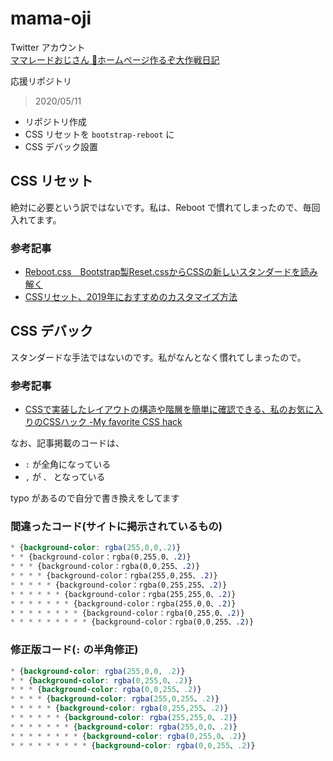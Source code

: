 # mama-oji


Twitter アカウント<br>
[ママレードおじさん 🍊ホームページ作るぞ大作戦日記](https://twitter.com/mikanojisan)


応援リポジトリ


> 2020/05/11

- リポジトリ作成
- CSS リセットを `bootstrap-reboot` に
- CSS デバック設置


## CSS リセット


絶対に必要という訳ではないです。私は、Reboot で慣れてしまったので、毎回入れてます。


### 参考記事

- [Reboot.css　Bootstrap製Reset.cssからCSSの新しいスタンダードを読み解く](https://goodpatch.com/blog/reboot-css/)
- [CSSリセット、2019年におすすめのカスタマイズ方法](https://coliss.com/articles/build-websites/operation/css/my-css-reset-by-ire.html)


## CSS デバック

スタンダードな手法ではないのです。私がなんとなく慣れてしまったので。


### 参考記事

- [CSSで実装したレイアウトの構造や階層を簡単に確認できる、私のお気に入りのCSSハック -My favorite CSS hack](https://coliss.com/articles/build-websites/operation/css/my-favorite-css-hack-by-gajus.html)


なお、記事掲載のコードは、

- `:` が全角になっている
- `,` が `、` となっている

typo があるので自分で書き換えをしてます

### 間違ったコード(サイトに掲示されているもの)

``` mistake.css
* {background-color: rgba(255,0,0,.2)}
* * {background-color：rgba(0,255,0、.2)}
* * * {background-color：rgba(0,0,255、.2)}
* * * * {background-color：rgba(255,0,255、.2)}
* * * * * {background-color：rgba(0,255,255、.2)}
* * * * * * {background-color：rgba(255,255,0、.2)}
* * * * * * * {background-color：rgba(255,0,0、.2)}
* * * * * * * * {background-color：rgba(0,255,0、.2)}
* * * * * * * * * {background-color：rgba(0,0,255、.2)}
```

### 修正版コード(`:` の半角修正)

``` fix.css
* {background-color: rgba(255,0,0, .2)}
* * {background-color: rgba(0,255,0、.2)}
* * * {background-color: rgba(0,0,255、.2)}
* * * * {background-color: rgba(255,0,255、.2)}
* * * * * {background-color: rgba(0,255,255、.2)}
* * * * * * {background-color: rgba(255,255,0、.2)}
* * * * * * * {background-color: rgba(255,0,0、.2)}
* * * * * * * * {background-color: rgba(0,255,0、.2)}
* * * * * * * * * {background-color: rgba(0,0,255、.2)}
```
